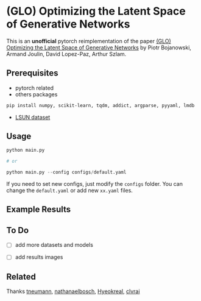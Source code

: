# (GLO) Optimizing the Latent Space of Generative Networks

This is an **unofficial** pytorch reimplementation of the paper [(GLO) Optimizing the Latent Space of Generative Networks](https://arxiv.org/pdf/1707.05776.pdf) by Piotr Bojanowski, Armand Joulin, David Lopez-Paz, Arthur Szlam.



## Prerequisites

- pytorch related
- others packages

```bash
pip install numpy, scikit-learn, tqdm, addict, argparse, pyyaml, lmdb
```

- [LSUN dataset](https://github.com/fyu/lsun)



## Usage

```python
python main.py

# or 

python main.py --config configs/default.yaml
```

If you need to set new configs,  just modify the `configs` folder. You can change the `default.yaml` or add new `xx.yaml` files.



## Example Results



## To Do

- [ ] add more datasets and models
- [ ] add results images



## Related 

Thanks [tneumann](tneumann/minimal_glo), [nathanaelbosch](https://github.com/nathanaelbosch/generative-latent-optimization), [Hyeokreal](https://github.com/Hyeokreal/Generative-Latent-Optimization-GLO--Pytorch-MNINST), [clvrai](https://github.com/clvrai/Generative-Latent-Optimization-Tensorflow)